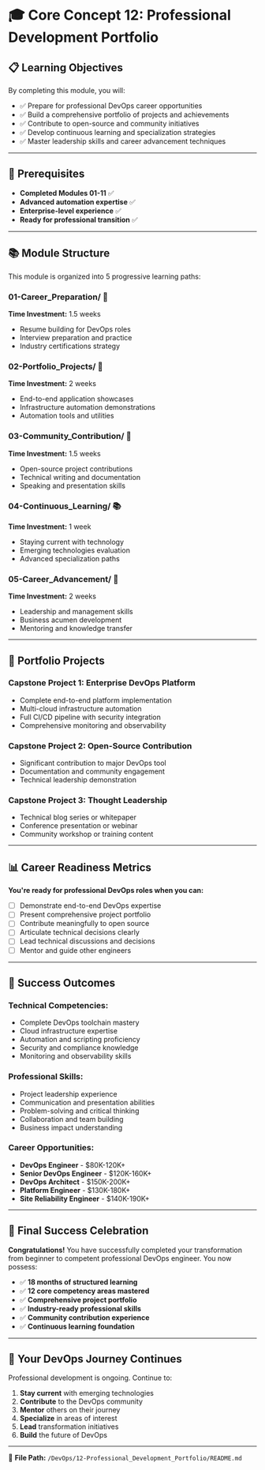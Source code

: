 # 🎓 Core Concept 12: Professional Development Portfolio

## 📋 Learning Objectives

By completing this module, you will:
- ✅ Prepare for professional DevOps career opportunities
- ✅ Build a comprehensive portfolio of projects and achievements
- ✅ Contribute to open-source and community initiatives
- ✅ Develop continuous learning and specialization strategies
- ✅ Master leadership skills and career advancement techniques

---

## 🎯 Prerequisites

- **Completed Modules 01-11** ✅
- **Advanced automation expertise** ✅
- **Enterprise-level experience** ✅
- **Ready for professional transition** ✅

---

## 📚 Module Structure

This module is organized into 5 progressive learning paths:

### **01-Career_Preparation/** 📝
**Time Investment:** 1.5 weeks
- Resume building for DevOps roles
- Interview preparation and practice
- Industry certifications strategy

### **02-Portfolio_Projects/** 🚀
**Time Investment:** 2 weeks
- End-to-end application showcases
- Infrastructure automation demonstrations
- Automation tools and utilities

### **03-Community_Contribution/** 🌟
**Time Investment:** 1.5 weeks
- Open-source project contributions
- Technical writing and documentation
- Speaking and presentation skills

### **04-Continuous_Learning/** 📚
**Time Investment:** 1 week
- Staying current with technology
- Emerging technologies evaluation
- Advanced specialization paths

### **05-Career_Advancement/** 🎯
**Time Investment:** 2 weeks
- Leadership and management skills
- Business acumen development
- Mentoring and knowledge transfer

---

## 🎯 Portfolio Projects

### **Capstone Project 1: Enterprise DevOps Platform**
- Complete end-to-end platform implementation
- Multi-cloud infrastructure automation
- Full CI/CD pipeline with security integration
- Comprehensive monitoring and observability

### **Capstone Project 2: Open-Source Contribution**
- Significant contribution to major DevOps tool
- Documentation and community engagement
- Technical leadership demonstration

### **Capstone Project 3: Thought Leadership**
- Technical blog series or whitepaper
- Conference presentation or webinar
- Community workshop or training content

---

## 📊 Career Readiness Metrics

**You're ready for professional DevOps roles when you can:**
- [ ] Demonstrate end-to-end DevOps expertise
- [ ] Present comprehensive project portfolio
- [ ] Contribute meaningfully to open source
- [ ] Articulate technical decisions clearly
- [ ] Lead technical discussions and decisions
- [ ] Mentor and guide other engineers

---

## 🎯 Success Outcomes

### **Technical Competencies:**
- Complete DevOps toolchain mastery
- Cloud infrastructure expertise
- Automation and scripting proficiency
- Security and compliance knowledge
- Monitoring and observability skills

### **Professional Skills:**
- Project leadership experience
- Communication and presentation abilities
- Problem-solving and critical thinking
- Collaboration and team building
- Business impact understanding

### **Career Opportunities:**
- **DevOps Engineer** - $80K-120K+
- **Senior DevOps Engineer** - $120K-160K+
- **DevOps Architect** - $150K-200K+
- **Platform Engineer** - $130K-180K+
- **Site Reliability Engineer** - $140K-190K+

---

## 🚀 Final Success Celebration

**Congratulations!** You have successfully completed your transformation from beginner to competent professional DevOps engineer. You now possess:

- ✅ **18 months of structured learning**
- ✅ **12 core competency areas mastered**
- ✅ **Comprehensive project portfolio**
- ✅ **Industry-ready professional skills**
- ✅ **Community contribution experience**
- ✅ **Continuous learning foundation**

---

## 🎯 Your DevOps Journey Continues

Professional development is ongoing. Continue to:
1. **Stay current** with emerging technologies
2. **Contribute** to the DevOps community
3. **Mentor** others on their journey
4. **Specialize** in areas of interest
5. **Lead** transformation initiatives
6. **Build** the future of DevOps

---

📄 **File Path:** `/DevOps/12-Professional_Development_Portfolio/README.md` 